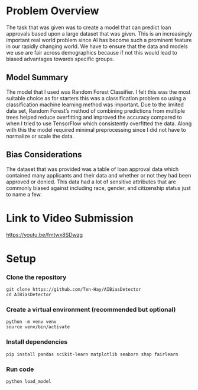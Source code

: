 # Problem Overview

The task that was given was to create a model that can predict loan approvals based upon a large dataset that was given.
This is an increasingly important real world problem since AI has become such a prominent feature in our rapidly changing world. We have to ensure that the data and models we use are fair across demographics because if not this would lead to biased advantages towards specific groups.


## Model Summary

The model that I used was Random Forest Classifier. I felt this was the most suitable choice as for starters this was a classification problem so using a classification machine learning method was important. Due to the limited data set, Random Forest’s method of combining predictions from multiple trees helped reduce overfitting and improved the accuracy compared to when I tried to use TensorFlow which consistently overfitted the data. Along with this the model required minimal preprocessing since I did not have to normalize or scale the data.

## Bias Considerations

The dataset that was provided was a table of loan approval data which contained many applicants and their data and whether or not they had been approved or denied. This data had a lot of sensitive attributes that are commonly biased against including race, gender, and citizenship status just to name a few.

# Link to Video Submission
https://youtu.be/fmtwx8SDwzg

# Setup

### Clone the repository
```
git clone https://github.com/Ten-Hay/AIBiasDetector
cd AIBiasDetector
```

### Create a virtual environment (recommended but optional)
```
python -m venv venv
source venv/bin/activate
```
### Install dependencies
```
pip install pandas scikit-learn matplotlib seaborn shap fairlearn
```

### Run code
```
python load_model
```
